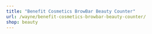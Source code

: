 ```yaml
---
title: "Benefit Cosmetics BrowBar Beauty Counter"
url: /wayne/benefit-cosmetics-browbar-beauty-counter/
shop: beauty
---
```

